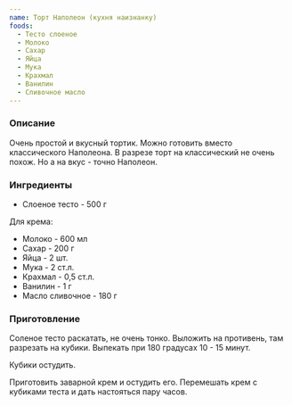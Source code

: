 ```yaml
---
name: Торт Наполеон (кухня наизнанку)
foods:
  - Тесто слоеное
  - Молоко
  - Сахар
  - Яйца
  - Мука
  - Крахмал
  - Ванилин
  - Сливочное масло
---
```


### Описание

Очень простой и вкусный тортик. Можно готовить вместо классического Наполеона. В разрезе торт на классический не очень похож. Но а на вкус - точно Наполеон.

### Ингредиенты

- Слоеное тесто - 500 г

Для крема:

- Молоко - 600 мл
- Сахар - 200 г
- Яйца - 2 шт.
- Мука - 2 ст.л.
- Крахмал - 0,5 ст.л.
- Ванилин - 1 г
- Масло сливочное - 180 г

### Приготовление

Соленое тесто раскатать, не очень тонко. Выложить на противень, там разрезать на кубики. Выпекать при 180 градусах 10 - 15 минут.

Кубики остудить.

Приготовить заварной крем и остудить его. Перемешать крем с кубиками теста и дать настояться пару часов.
